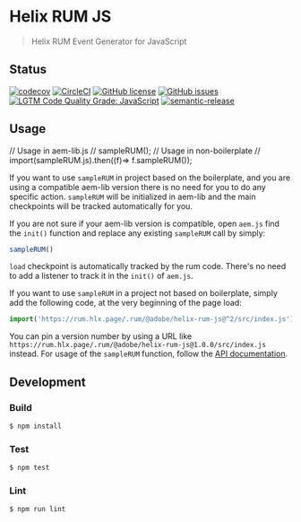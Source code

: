 # Helix RUM JS

> Helix RUM Event Generator for JavaScript

## Status
[![codecov](https://img.shields.io/codecov/c/github/adobe/helix-rum-js.svg)](https://codecov.io/gh/adobe/helix-rum-js)
[![CircleCI](https://img.shields.io/circleci/project/github/adobe/helix-rum-js.svg)](https://circleci.com/gh/adobe/helix-rum-js)
[![GitHub license](https://img.shields.io/github/license/adobe/helix-rum-js.svg)](https://github.com/adobe/helix-rum-js/blob/master/LICENSE.txt)
[![GitHub issues](https://img.shields.io/github/issues/adobe/helix-rum-js.svg)](https://github.com/adobe/helix-rum-js/issues)
[![LGTM Code Quality Grade: JavaScript](https://img.shields.io/lgtm/grade/javascript/g/adobe/helix-rum-js.svg?logo=lgtm&logoWidth=18)](https://lgtm.com/projects/g/adobe/helix-rum-js)
[![semantic-release](https://img.shields.io/badge/%20%20%F0%9F%93%A6%F0%9F%9A%80-semantic--release-e10079.svg)](https://github.com/semantic-release/semantic-release)

## Usage
// Usage in aem-lib.js
// sampleRUM();
// Usage in non-boilerplate
// import(sampleRUM.js).then((f)=> f.sampleRUM());

If you want to use `sampleRUM` in project based on the boilerplate, and you are using a compatible aem-lib version
there is no need for you to do any specific action.
`sampleRUM` will be initialized in aem-lib and the main checkpoints will be tracked automatically for you.

If you are not sure if your aem-lib version is compatible, open `aem.js` find the `init()` function and replace any
existing `sampleRUM` call by simply:
```javascript
sampleRUM()
```
`load` checkpoint is automatically tracked by the rum code. There's no need to add a listener to track it in the `init()` of `aem.js`.


If you want to use `sampleRUM` in a project not based on boilerplate, simply add the following code, at the very beginning
of the page load:
```javascript
import('https://rum.hlx.page/.rum/@adobe/helix-rum-js@^2/src/index.js').then((f)=> f.sampleRUM());
```

You can pin a version number by using a URL like `https://rum.hlx.page/.rum/@adobe/helix-rum-js@1.0.0/src/index.js` instead.
For usage of the `sampleRUM` function, follow the [API documentation](docs/API.md).

## Development

### Build

```bash
$ npm install
```

### Test

```bash
$ npm test
```

### Lint

```bash
$ npm run lint
```
